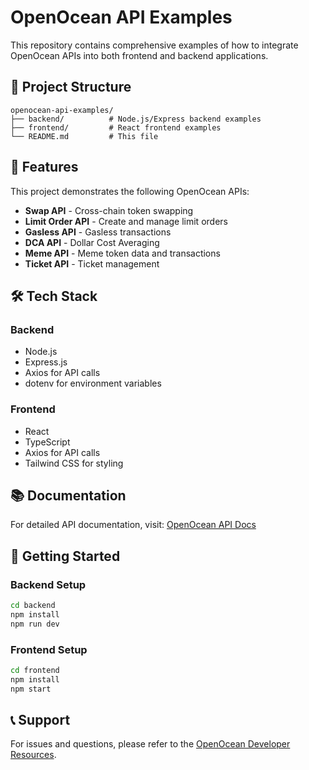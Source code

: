 # OpenOcean API Examples

This repository contains comprehensive examples of how to integrate OpenOcean APIs into both frontend and backend applications.

## 📁 Project Structure

```
openocean-api-examples/
├── backend/          # Node.js/Express backend examples
├── frontend/         # React frontend examples  
└── README.md         # This file
```

## 🚀 Features

This project demonstrates the following OpenOcean APIs:

- **Swap API** - Cross-chain token swapping
- **Limit Order API** - Create and manage limit orders
- **Gasless API** - Gasless transactions
- **DCA API** - Dollar Cost Averaging
- **Meme API** - Meme token data and transactions
- **Ticket API** - Ticket management

## 🛠️ Tech Stack

### Backend
- Node.js
- Express.js
- Axios for API calls
- dotenv for environment variables

### Frontend
- React
- TypeScript
- Axios for API calls
- Tailwind CSS for styling

## 📚 Documentation

For detailed API documentation, visit: [OpenOcean API Docs](https://apis.openocean.finance/)

## 🚀 Getting Started

### Backend Setup
```bash
cd backend
npm install
npm run dev
```

### Frontend Setup
```bash
cd frontend
npm install
npm start
```

## 📞 Support

For issues and questions, please refer to the [OpenOcean Developer Resources](https://apis.openocean.finance/).
